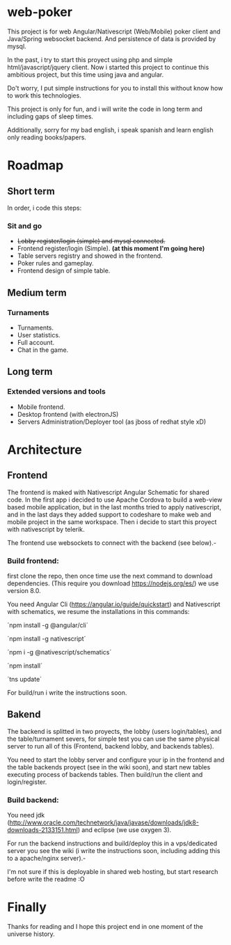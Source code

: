 # web-poker

This project is for web Angular/Nativescript (Web/Mobile) poker client and Java/Spring websocket backend. And persistence of data is provided by mysql.

In the past, i try to start this proyect using php and simple html/javascript/jquery client. Now i started this project to continue this ambitious project, but this time using java and angular.

Do't worry, I put simple instructions for you to install this without know how to work this technologies.

This project is only for fun, and i will write the code in long term and including gaps of sleep times.

Additionally, sorry for my bad english, i speak spanish and learn english only reading books/papers.

# Roadmap

## Short term

In order, i code this steps:

### Sit and go

* ~~Lobby register/login (simple) and mysql connected.~~
* Frontend register/login (Simple). **(at this moment I'm going here)**
* Table servers registry and showed in the frontend.
* Poker rules and gameplay.
* Frontend design of simple table.

## Medium term

### Turnaments

* Turnaments.
* User statistics.
* Full account.
* Chat in the game.

## Long term

### Extended versions and tools

* Mobile frontend.
* Desktop frontend (with electronJS)
* Servers Administration/Deployer tool (as jboss of redhat style xD)

# Architecture

## Frontend

The frontend is maked with Nativescript Angular Schematic for shared code.
In the first app i decided to use Apache Cordova to build a web-view based mobile application, but in the last months tried to apply nativescript, and in the last days they added support to codeshare to make web and mobile project in the same workspace.
Then i decide to start this proyect with nativescript by telerik.

The frontend use websockets to connect with the backend (see below).-

### Build frontend:

first clone the repo, then once time use the next command to download dependencies. (This require you download https://nodejs.org/es/) we use version 8.0.

You need Angular Cli (https://angular.io/guide/quickstart) and Nativescript with schematics, we resume the installations in this commands:

´npm install -g @angular/cli´

´npm install -g nativescript´

´npm i -g @nativescript/schematics´

´npm install´

´tns update´

For build/run i write the instructions soon.

## Bakend

The backend is splitted in two proyects, the lobby (users login/tables), and the table/turnament severs, for simple test you can use the same physical server to run all of this (Frontend, backend lobby, and backends tables).

You need to start the lobby server and configure your ip in the frontend and the table backends proyect (see in the wiki soon), and start new tables executing process of backends tables. Then build/run the client and login/register.

### Build backend:

You need jdk (http://www.oracle.com/technetwork/java/javase/downloads/jdk8-downloads-2133151.html) and eclipse (we use oxygen 3).

For run the backend instructions and build/deploy this in a vps/dedicated server you see the wiki (i write the instructions soon, including adding this to a apache/nginx server).-

I'm not sure if this is deployable in shared web hosting, but start research before write the readme :O

# Finally

Thanks for reading and I hope this project end in one moment of the universe history.
